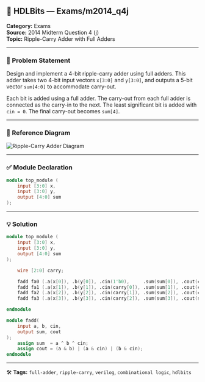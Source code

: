 ## 📘 HDLBits — Exams/m2014_q4j

**Category:** Exams  
**Source:** 2014 Midterm Question 4 (j)  
**Topic:** Ripple-Carry Adder with Full Adders  

---

### 📝 Problem Statement

Design and implement a 4-bit ripple-carry adder using full adders. This adder takes two 4-bit input vectors `x[3:0]` and `y[3:0]`, and outputs a 5-bit vector `sum[4:0]` to accommodate carry-out.

Each bit is added using a full adder. The carry-out from each full adder is connected as the carry-in to the next. The least significant bit is added with `cin = 0`. The final carry-out becomes `sum[4]`.

---

### 🔗 Reference Diagram

![Ripple-Carry Adder Diagram](https://hdlbits.01xz.net/mw/images/d/d2/Exams_m2014q4j.png)

---

### ✅ Module Declaration

```verilog
module top_module (
    input [3:0] x,
    input [3:0] y,
    output [4:0] sum
);
```

---

### 💡 Solution

```verilog
module top_module (
    input [3:0] x,
    input [3:0] y,
    output [4:0] sum
);

    wire [2:0] carry;

    fadd fa0 (.a(x[0]), .b(y[0]), .cin(1'b0),     .sum(sum[0]), .cout(carry[0]));
    fadd fa1 (.a(x[1]), .b(y[1]), .cin(carry[0]), .sum(sum[1]), .cout(carry[1]));
    fadd fa2 (.a(x[2]), .b(y[2]), .cin(carry[1]), .sum(sum[2]), .cout(carry[2]));
    fadd fa3 (.a(x[3]), .b(y[3]), .cin(carry[2]), .sum(sum[3]), .cout(sum[4]));

endmodule

module fadd(
    input a, b, cin,
    output sum, cout
);
    assign sum  = a ^ b ^ cin;
    assign cout = (a & b) | (a & cin) | (b & cin);
endmodule
```

---

🛠️ **Tags:** `full-adder`, `ripple-carry`, `verilog`, `combinational logic`, `hdlbits`
